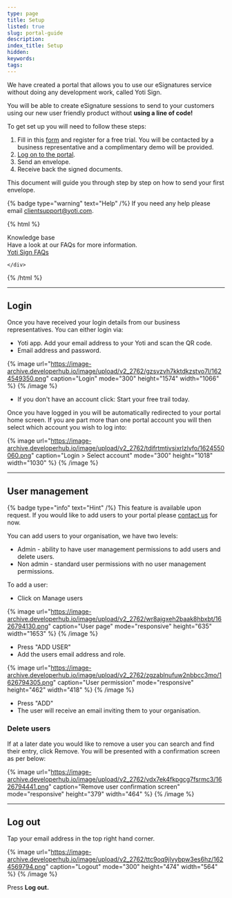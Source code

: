 ```yaml
---
type: page
title: Setup
listed: true
slug: portal-guide
description: 
index_title: Setup
hidden: 
keywords: 
tags: 
---
```


We have created a portal that allows you to use our eSignatures service without doing any development work, called Yoti Sign.

You will be able to create eSignature sessions to send to your customers using our new user friendly product without **using a line of code!**

To get set up you will need to follow these steps:

1. Fill in this [form](https://www.yotisign.com/app/free-trial/) and register for a free trial. You will be contacted by a business representative and a complimentary demo will be provided. 
2. [Log on to the portal](https://www.yotisign.com/app/account/login).
3. Send an envelope.
4. Receive back the signed documents.

This document will guide you through step by step on how to send your first envelope.

{% badge type="warning" text="Help" /%} If you need any help please email [clientsupport@yoti.com](mailto:clientsupport@yoti.com).

{% html %}
<div class="alert-know">
    <div class="alert-title" id="know">
        Knowledge base
    </div>
    <div class="alert-text">
Have a look at our FAQs for more information.    </div>
    <div class="alert-links"> 
       <a href="https://support.yoti.com/hc/en-us/sections/360000855254-Yoti-Sign">Yoti Sign FAQs</a>

    </div>
</div>
{% /html %}

---

## Login

Once you have received your login details from our business representatives.  You can either login via:

- Yoti app. Add your email address to your Yoti and scan the QR code. 
- Email address and password.

{% image url="https://image-archive.developerhub.io/image/upload/v2_2762/gzsvzvh7kktdkzstvo7l/1624549350.png" caption="Login" mode="300" height="1574" width="1066" %}
{% /image %}

- If you don't have an account click: Start your free trail today.

Once you have logged in you will be automatically redirected to your portal home screen. If you are part more than one portal account you will then select which account you wish to log into:

{% image url="https://image-archive.developerhub.io/image/upload/v2_2762/tdifrtmtivsixrlzlvfo/1624550060.png" caption="Login &gt; Select account" mode="300" height="1018" width="1030" %}
{% /image %}

---

## User management

{% badge type="info" text="Hint" /%} This feature is available upon request. If you would like to add users to your portal please [contact us](mailto:clientsupport@yoti.com) for now.

You can add users to your organisation, we have two levels:

- Admin - ability to have user management permissions to add users and delete users.
- Non admin - standard user permissions with no user management permissions.

To add a user:

- Click on Manage users

{% image url="https://image-archive.developerhub.io/image/upload/v2_2762/wr8ajgxeh2baak8hbxbt/1626794130.png" caption="User page" mode="responsive" height="635" width="1653" %}
{% /image %}

- Press "ADD USER"
- Add the users email address and role.

{% image url="https://image-archive.developerhub.io/image/upload/v2_2762/zgzablnufuw2nbbcc3mo/1626794305.png" caption="User permission" mode="responsive" height="462" width="418" %}
{% /image %}

- Press "ADD"
- The user will receive an email inviting them to your organisation. 

### Delete users

If at a later date you would like to remove a user you can search and find their entry, click Remove. You will be presented with a confirmation screen as per below:

{% image url="https://image-archive.developerhub.io/image/upload/v2_2762/vdx7ek4fkpgcg7fsrmc3/1626794441.png" caption="Remove user confirmation screen" mode="responsive" height="379" width="464" %}
{% /image %}

---

## Log out

Tap your email address in the top right hand corner. 

{% image url="https://image-archive.developerhub.io/image/upload/v2_2762/ttc9oq9jlvybpw3es6hz/1624569794.png" caption="Logout" mode="300" height="474" width="564" %}
{% /image %}

Press **Log out.**